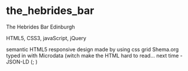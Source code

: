 # the_hebrides_bar
The Hebrides Bar Edinburgh

 HTML5, CSS3, javaScript, jQuery
 
 semantic HTML5
 responsive design made by using css grid 
 Shema.org typed in with Microdata (witch make the HTML hard to read... next time - JSON-LD (; )
